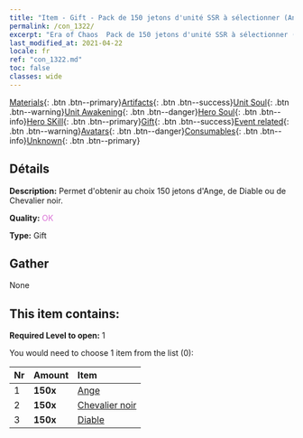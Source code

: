 ```yaml
---
title: "Item - Gift - Pack de 150 jetons d'unité SSR à sélectionner (Ange, Diable, Chevalier noir)"
permalink: /con_1322/
excerpt: "Era of Chaos  Pack de 150 jetons d'unité SSR à sélectionner (Ange, Diable, Chevalier noir)"
last_modified_at: 2021-04-22
locale: fr
ref: "con_1322.md"
toc: false
classes: wide
---
```

 [Materials](/ItemsFR/){: .btn .btn--primary}[Artifacts](/ItemsFR/Artifacts/){: .btn .btn--success}[Unit Soul](/ItemsFR/UnitSoul/){: .btn .btn--warning}[Unit Awakening](/ItemsFR/UnitAwakening/){: .btn .btn--danger}[Hero Soul](/ItemsFR/HeroSoul/){: .btn .btn--info}[Hero SKill](/ItemsFR/HeroSkill/){: .btn .btn--primary}[Gift](/ItemsFR/Gift/){: .btn .btn--success}[Event related](/ItemsFR/Events/){: .btn .btn--warning}[Avatars](/ItemsFR/Avatars/){: .btn .btn--danger}[Consumables](/ItemsFR/Consumables/){: .btn .btn--info}[Unknown](/ItemsFR/Unknown/){: .btn .btn--primary}

## Détails
 **Description:** Permet d'obtenir au choix 150 jetons d'Ange, de Diable ou de Chevalier noir.

 **Quality:** <span style="color: #DA70D6">OK</span>

 **Type:** Gift

## Gather

  None

## This item contains:

 **Required Level to open:** 1

 You would need to choose 1 item from the list (0):

  | Nr | Amount |     Item    |
  |:---|:-------|:------------|
  | 1 |  **150x** | [Ange](/ItemsFR/unt_196/) |  | 
  | 2 |  **150x** | [Chevalier noir](/ItemsFR/unt_213/) |  | 
  | 3 |  **150x** | [Diable](/ItemsFR/unt_232/) |  | 
